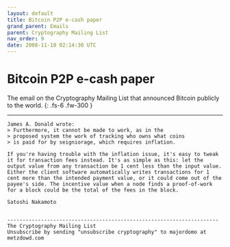 ```yaml
---
layout: default
title: Bitcoin P2P e-cash paper
grand_parent: Emails
parent: Cryptography Mailing List
nav_order: 9
date: 2008-11-10 02:14:30 UTC
---
```


# Bitcoin P2P e-cash paper

The email on the Cryptography Mailing List that announced Bitcoin publicly to the world.
{: .fs-6 .fw-300 } 

---

```
James A. Donald wrote:
> Furthermore, it cannot be made to work, as in the
> proposed system the work of tracking who owns what coins
> is paid for by seigniorage, which requires inflation.

If you're having trouble with the inflation issue, it's easy to tweak it for transaction fees instead. It's as simple as this: let the output value from any transaction be 1 cent less than the input value. Either the client software automatically writes transactions for 1 cent more than the intended payment value, or it could come out of the payee's side. The incentive value when a node finds a proof-of-work for a block could be the total of the fees in the block.

Satoshi Nakamoto


---------------------------------------------------------------------
The Cryptography Mailing List
Unsubscribe by sending "unsubscribe cryptography" to majordomo at metzdowd.com
```
